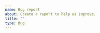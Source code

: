 ```yaml
---
name: Bug report
about: Create a report to help us improve.
title: ""
type: Bug
---
```


<!--
!!IMPORTANT!! If you are reporting a bug for Oxlint or the Oxc VSCode extension,
please use the "Linter bug report" template instead. You can find it here:
https://github.com/oxc-project/oxc/issues/new?labels=C-bug,A-linter&projects=&template=linter_bug_report.yaml&title=linter:+
-->
